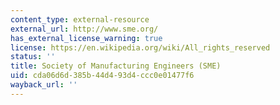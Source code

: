 ```yaml
---
content_type: external-resource
external_url: http://www.sme.org/
has_external_license_warning: true
license: https://en.wikipedia.org/wiki/All_rights_reserved
status: ''
title: Society of Manufacturing Engineers (SME)
uid: cda06d6d-385b-44d4-93d4-ccc0e01477f6
wayback_url: ''
---
```

